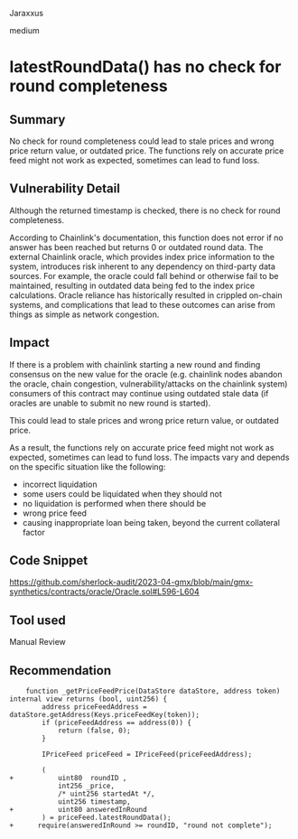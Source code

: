 Jaraxxus

medium

# latestRoundData() has no check for round completeness

## Summary

No check for round completeness could lead to stale prices and wrong price return value, or outdated price. The functions rely on accurate price feed might not work as expected, sometimes can lead to fund loss.

## Vulnerability Detail

Although the returned timestamp is checked, there is no check for round completeness.

According to Chainlink's documentation, this function does not error if no answer has been reached but returns 0 or outdated round data. The external Chainlink oracle, which provides index price information to the system, introduces risk inherent to any dependency on third-party data sources. For example, the oracle could fall behind or otherwise fail to be maintained, resulting in outdated data being fed to the index price calculations. Oracle reliance has historically resulted in crippled on-chain systems, and complications that lead to these outcomes can arise from things as simple as network congestion.

## Impact

If there is a problem with chainlink starting a new round and finding consensus on the new value for the oracle (e.g. chainlink nodes abandon the oracle, chain congestion, vulnerability/attacks on the chainlink system) consumers of this contract may continue using outdated stale data (if oracles are unable to submit no new round is started).

This could lead to stale prices and wrong price return value, or outdated price.

As a result, the functions rely on accurate price feed might not work as expected, sometimes can lead to fund loss. The impacts vary and depends on the specific situation like the following:

- incorrect liquidation
- some users could be liquidated when they should not
- no liquidation is performed when there should be
- wrong price feed
- causing inappropriate loan being taken, beyond the current collateral factor

## Code Snippet

https://github.com/sherlock-audit/2023-04-gmx/blob/main/gmx-synthetics/contracts/oracle/Oracle.sol#L596-L604

## Tool used

Manual Review

## Recommendation

```solidity
    function _getPriceFeedPrice(DataStore dataStore, address token) internal view returns (bool, uint256) {
        address priceFeedAddress = dataStore.getAddress(Keys.priceFeedKey(token));
        if (priceFeedAddress == address(0)) {
            return (false, 0);
        }

        IPriceFeed priceFeed = IPriceFeed(priceFeedAddress);

        (
+           uint80  roundID ,
            int256 _price,
            /* uint256 startedAt */,
            uint256 timestamp,
+           uint80 answeredInRound 
        ) = priceFeed.latestRoundData();
+      require(answeredInRound >= roundID, "round not complete");
```